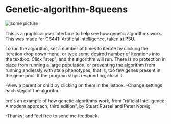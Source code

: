 # Genetic-algorithm-8queens
![some picture](https://github.com/NelsonRomaine/Genetic-algorithm-8queens/blob/master/Readme/example1.png)

This is a graphical user interface to help see how genetic algorithms work. This was made for CS441: Artificial Intelligence, taken at PSU.

To run the algorithm, set a number of times to iterate by clicking the iteration drop down menu, or type some desired number of iterations into the textbox. Click "step", and the algorithm will run. There is no protection in place from running a large population, or preventing the algorithm from running endlessly with stale phenotypes, that is, too few genes present in the gene pool.  If the program stops responding, close it.

-View a parent or child by clicking on them in the listbox.
-Change settings each step of the algoritm.

ere's an example of how genetic algorithms work, from "rtificial Intelligence: A modern approach, third edition", by Stuart Russel and Peter Norvig. 

-Thanks, and feel free to send me feedback.
